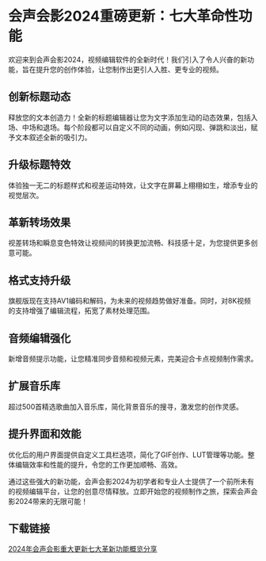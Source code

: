 # 会声会影2024重磅更新：七大革命性功能

欢迎来到会声会影2024，视频编辑软件的全新时代！我们引入了令人兴奋的新功能，旨在提升您的创作体验，让您制作出更引人入胜、更专业的视频。

## **创新标题动态**

释放您的文本创造力！全新的标题编辑器让您为文字添加生动的动态效果，包括入场、中场和退场。每个阶段都可以自定义不同的动画，例如闪现、弹跳和淡出，赋予文本叙述全新的吸引力。

## **升级标题特效**

体验独一无二的标题样式和视差运动特效，让文字在屏幕上栩栩如生，增添专业的视觉层次。

## **革新转场效果**

视差转场和瞬息变色特效让视频间的转换更加流畅、科技感十足，为您提供更多创意可能。

## **格式支持升级**

旗舰版现在支持AV1编码和解码，为未来的视频趋势做好准备。同时，对8K视频的支持增强了编辑流程，拓宽了素材处理范围。

## **音频编辑强化**

新增音频提示功能，让您精准同步音频和视频元素，完美迎合卡点视频制作需求。

## **扩展音乐库**

超过500首精选歌曲加入音乐库，简化背景音乐的搜寻，激发您的创作灵感。

## **提升界面和效能**

优化后的用户界面提供自定义工具栏选项，简化了GIF创作、LUT管理等功能。整体编辑效率和性能的提升，令您的工作更加顺畅、高效。

通过这些强大的新功能，会声会影2024为初学者和专业人士提供了一个前所未有的视频编辑平台，让您的创意尽情释放。立即开始您的视频制作之旅，探索会声会影2024带来的无限可能！

## 下载链接

[2024年会声会影重大更新七大革新功能概览分享](https://pan.quark.cn/s/56fa379abb75)